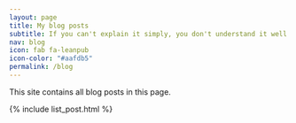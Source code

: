 ```yaml
---
layout: page
title: My blog posts
subtitle: If you can't explain it simply, you don't understand it well enough.
nav: blog
icon: fab fa-leanpub
icon-color: "#aafdb5"
permalink: /blog
---
```


This site contains all blog posts in this page.

{% include list_post.html %}

